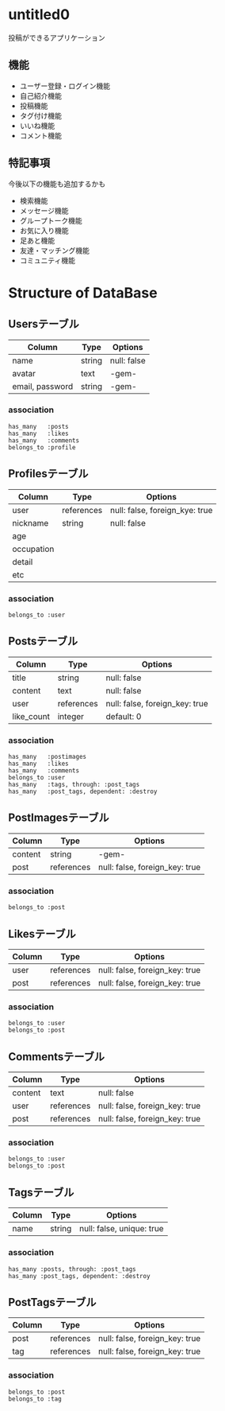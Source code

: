 # untitled0

投稿ができるアプリケーション

## 機能
- ユーザー登録・ログイン機能
- 自己紹介機能
- 投稿機能
- タグ付け機能
- いいね機能
- コメント機能

## 特記事項
今後以下の機能も追加するかも
- 検索機能
- メッセージ機能
- グループトーク機能
- お気に入り機能
- 足あと機能
- 友達・マッチング機能
- コミュニティ機能


# Structure of DataBase

## Usersテーブル
|Column|Type|Options|
|------|----|-------|
|name|string|null: false|
|avatar|text|-gem-|
|email, password|string|-gem-|

### association
```
has_many   :posts
has_many   :likes
has_many   :comments
belongs_to :profile
```


## Profilesテーブル
|Column|Type|Options|
|------|----|-------|
|user|references|null: false, foreign_kye: true|
|nickname|string|null: false|
|age|||
|occupation|||
|detail|||
|etc|||

### association
```
belongs_to :user
```


## Postsテーブル
|Column|Type|Options|
|------|----|-------|
|title|string|null: false|
|content|text|null: false|
|user|references|null: false, foreign_key: true|
|like_count|integer|default: 0|

### association
```
has_many   :postimages
has_many   :likes
has_many   :comments
belongs_to :user
has_many   :tags, through: :post_tags
has_many   :post_tags, dependent: :destroy
```


## PostImagesテーブル
|Column|Type|Options|
|------|----|-------|
|content|string|-gem-|
|post|references|null: false, foreign_key: true|

### association
```
belongs_to :post
```


## Likesテーブル
|Column|Type|Options|
|------|----|-------|
|user|references|null: false, foreign_key: true|
|post|references|null: false, foreign_key: true|

### association
```
belongs_to :user
belongs_to :post
```


## Commentsテーブル
|Column|Type|Options|
|------|----|-------|
|content|text|null: false |
|user|references|null: false, foreign_key: true|
|post|references|null: false, foreign_key: true|

### association
```
belongs_to :user
belongs_to :post
```


## Tagsテーブル
|Column|Type|Options|
|------|----|-------|
|name|string|null: false, unique: true|

### association
```
has_many :posts, through: :post_tags
has_many :post_tags, dependent: :destroy
```


## PostTagsテーブル
|Column|Type|Options|
|------|----|-------|
|post|references|null: false, foreign_key: true|
|tag|references|null: false, foreign_key: true|

### association
```
belongs_to :post
belongs_to :tag
```
